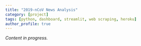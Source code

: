 ```yaml
---
title: "2019-nCoV News Analysis"
category: [project]
tags: [python, dashboard, streamlit, web scraping, heroku]
author_profile: true
---
```


_Content in progress._
